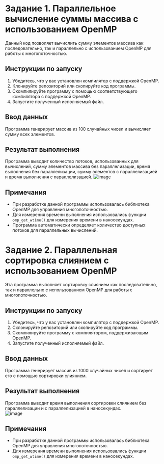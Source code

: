# Задание 1. Параллельное вычисление суммы массива с использованием OpenMP

Данный код позволяет вычислить сумму элементов массива как последовательно, так и параллельно с использованием OpenMP для работы с многопоточностью.

## Инструкции по запуску

1. Убедитесь, что у вас установлен компилятор с поддержкой OpenMP.
2. Клонируйте репозиторий или скопируйте код программы.
3. Скомпилируйте программу с помощью соответствующего компилятора с поддержкой OpenMP.
4. Запустите полученный исполняемый файл.

## Ввод данных

Программа генерирует массив из 100 случайных чисел и вычисляет сумму всех элементов.

## Результат выполнения

Программа выводит количество потоков, использованных для вычислений, сумму элементов массива без параллелизации, время выполнения без параллелизации, сумму элементов с параллелизацией и время выполнения с параллелизацией.
![image](https://github.com/Yoshi31/paralel_computing_0603/assets/62884580/b587507b-629b-44ac-8941-0cee7afb699e)


## Примечания

- При разработке данной программы использовалась библиотека OpenMP для управления многопоточностью.
- Для измерения времени выполнения использовались функции `omp_get_wtime()` для измерения времени в наносекундах.
- Программа автоматически определяет количество доступных потоков для параллельных вычислений.

# Задание 2. Параллельная сортировка слиянием с использованием OpenMP

Эта программа выполняет сортировку слиянием как последовательно, так и параллельно с использованием OpenMP для работы с многопоточностью.

## Инструкции по запуску

1. Убедитесь, что у вас установлен компилятор с поддержкой OpenMP.
2. Склонируйте репозиторий или скопируйте код программы.
3. Скомпилируйте программу с компилятором, поддерживающим OpenMP.
4. Запустите полученный исполняемый файл.

## Ввод данных

Программа генерирует массив из 1000 случайных чисел и сортирует его с помощью сортировки слиянием.

## Результат выполнения

Программа выводит время выполнения сортировки слиянием без параллелизации и с параллелизацией в наносекундах.  
![image](https://github.com/Yoshi31/paralel_computing_0603/assets/62884580/6a28bc11-d784-405e-9756-39dbb8a62875)


## Примечания

- При разработке данной программы использовалась библиотека OpenMP для управления многопоточностью.
- Для измерения времени выполнения использовались функции `omp_get_wtime()` для измерения времени в наносекундах.
